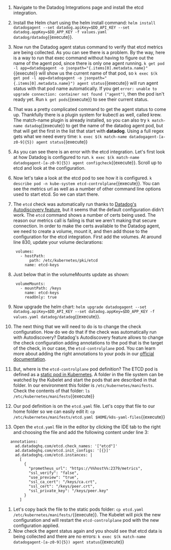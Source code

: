 1. Navigate to the Datadog Integrations page and install the etcd integration.
1. Install the Helm chart using the helm install command: `helm install datadogagent --set datadog.apiKey=$DD_API_KEY --set datadog.appKey=$DD_APP_KEY -f values.yaml datadog/datadog`{{execute}}.
1. Now run the Datadog agent status command to verify that etcd metrics are being collected. As you can see there is a problem. By the way, here is a way to run that exec command without having to figure out the name of the agent pod, since there is only one agent running. `k get pod -l app=datadogagent -o jsonpath="{.items[0].metadata.name}"`{{execute}} will show us the current name of that pod, so `k exec $(k get pod -l app=datadogagent -o jsonpath="{.items[0].metadata.name}") agent status`{{execute}} will run agent status with that pod name automatically.  If you get `error: unable to upgrade connection: container not found ("agent")`, then the pod isn't ready yet. Run `k get pods`{{execute}} to see their current status.
1. That was a pretty complicated command to get the agent status to come up. Thankfully there is a plugin system for kubectl as well, called krew. The match-name plugin is already installed, so you can also try `k match-name datadog`{{execute}} to get the name of the datadog agent pod, but that will get the first in the list that start with **datadog**. Using a full regex gets what we need every time: `k exec $(k match-name datadogagent-[a-z0-9]{5}) agent status`{{execute}}
1. As you can see there is an error with the etcd integration. Let's first look at how Datadog is configured to run. `k exec $(k match-name datadogagent-[a-z0-9]{5}) agent configcheck`{{execute}}. Scroll up to etcd and look at the configuration.
1. Now let's take a look at the etcd pod to see how it is configured. `k describe pod -n kube-system etcd-controlplane`{{execute}}. You can see the metrics url as well as a number of other command line options used to start etcd. So we can start there.
1. The `etcd` check was automatically run thanks to [Datadog's Autodiscovery feature](https://docs.datadoghq.com/agent/kubernetes/integrations/?tab=kubernetes), but it seems that the default configuration didn't work. The `etcd` command shows a number of certs being used. The reason our metrics call is failing is that we aren't making that secure connection. In order to make the certs available to the Datadog agent, we need to create a volume, mount it, and then add those to the configuration for the etcd integration. First add the volumes. At around line 830, update your volume declarations:

        volumes:
          - hostPath:
              path: /etc/kubernetes/pki/etcd
            name: etcd-keys

1. Just below that in the volumeMounts update as shown: 

        volumeMounts:
          - mountPath: /keys
            name: etcd-keys
            readOnly: true
1. Now upgrade the helm chart: `helm upgrade datadogagent --set datadog.apiKey=$DD_API_KEY --set datadog.appKey=$DD_APP_KEY -f values.yaml datadog/datadog`{{execute}}.
1. The next thing that we will need to do is to change the check configuration. How do we do that if the check was automatically run with Autodiscovery? Datadog's Autodiscovery feature allows to change the check configuration adding annotations to the pod that is the target of the check, in our case, the `etcd-controlplane` pod. You can learn more about adding the right annotations to your pods in our [official documentation](https://docs.datadoghq.com/agent/kubernetes/integrations/?tab=kubernetes#configuration).
1. But, where is the `etcd-controlplane` pod definition? The ETCD pod is defined as a [static pod in Kubernetes](https://kubernetes.io/docs/tasks/configure-pod-container/static-pod/#configuration-files). A folder in the file system can be watched by the Kubelet and start the pods that are described in that folder. In our environment this folder is `/etc/kubernetes/manifests`. Check the contents of that folder: `ls /etc/kubernetes/manifests`{{execute}}
1. Our pod definition is on the `etcd.yaml` file. Let's copy that file to our home folder so we can easily edit it: `cp /etc/kubernetes/manifests/etcd.yaml $HOME/k8s-yaml-files`{{execute}}
1. Open the `etcd.yaml` file in the editor by clicking the IDE tab to the right and choosing the file and add the following content under line 3:

```
  annotations:
    ad.datadoghq.com/etcd.check_names: '["etcd"]'
    ad.datadoghq.com/etcd.init_configs: '[{}]'
    ad.datadoghq.com/etcd.instances: |
      [
        {
          "prometheus_url": "https://%%host%%:2379/metrics",
          "ssl_verify": "false",
          "use_preview": "true",
          "ssl_ca_cert": "/keys/ca.crt",
          "ssl_cert": "/keys/peer.crt",
          "ssl_private_key": "/keys/peer.key"
        }
      ]
```

1. Let's copy back the file to the static pods folder: `cp etcd.yaml /etc/kubernetes/manifests/`{{execute}}. The Kubelet will pick the new configuration and will restart the `etcd-controlplane` pod with the new configuration applied.
1. Now check the agent status again and you should see that etcd data is being collected and there are no errors: `k exec $(k match-name datadogagent-[a-z0-9]{5}) agent status`{{execute}}
